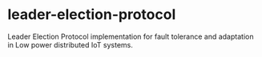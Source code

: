 # leader-election-protocol
Leader Election Protocol implementation for fault tolerance and adaptation in Low power distributed IoT systems.
